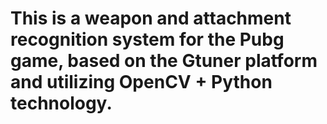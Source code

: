 # This is a weapon and attachment recognition system for the Pubg game, based on the Gtuner platform and utilizing OpenCV + Python technology.
